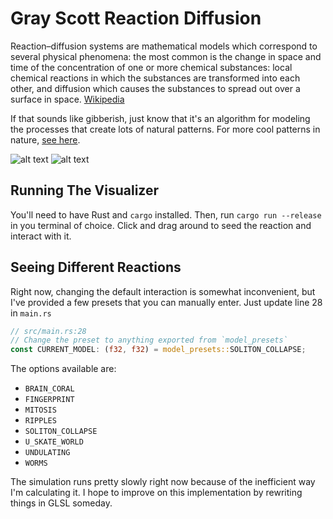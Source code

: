 # Gray Scott Reaction Diffusion

Reaction–diffusion systems are mathematical models which correspond to several physical phenomena: the most common is the change in space and time of the concentration of one or more chemical substances: local chemical reactions in which the substances are transformed into each other, and diffusion which causes the substances to spread out over a surface in space. [Wikipedia]

If that sounds like gibberish, just know that it's an algorithm for modeling the processes that create lots of natural patterns.
For more cool patterns in nature, [see here][patterns-in-nature].

![alt text][example_soliton]
![alt text][example_brain_coral]

## Running The Visualizer

You'll need to have Rust and `cargo` installed. Then, run `cargo run --release` in you terminal of choice. Click and drag around to seed the reaction and interact with it.

## Seeing Different Reactions

Right now, changing the default interaction is somewhat inconvenient, but I've provided a few presets that you can manually enter. Just update line 28 in `main.rs`

```rust
// src/main.rs:28
// Change the preset to anything exported from `model_presets`
const CURRENT_MODEL: (f32, f32) = model_presets::SOLITON_COLLAPSE;
```

The options available are:

- `BRAIN_CORAL`
- `FINGERPRINT`
- `MITOSIS`
- `RIPPLES`
- `SOLITON_COLLAPSE`
- `U_SKATE_WORLD`
- `UNDULATING`
- `WORMS`

The simulation runs pretty slowly right now because of the inefficient way I'm calculating it. I hope to improve on this implementation by rewriting things in GLSL someday.

[wikipedia]: https://en.wikipedia.org/wiki/Reaction%E2%80%93diffusion_system
[patterns-in-nature]: https://en.wikipedia.org/wiki/Patterns_in_nature
[example_soliton]: /example_soliton.png "An example of the 'Soliton Collapse' setting"
[example_brain_coral]: /example_brain_coral.png "An example of the 'Brain Coral' setting"
